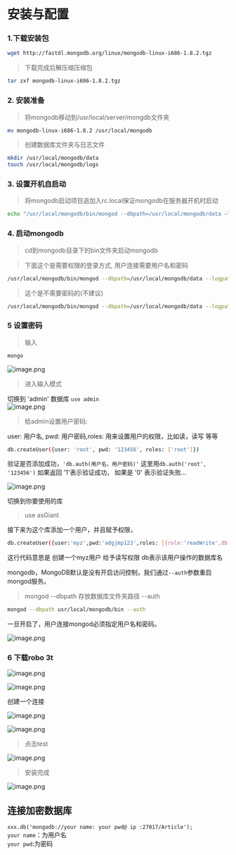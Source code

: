 # 安装与配置

<a name="rLDZF"></a>
### 1.下载安装包

```bash
wget http://fastdl.mongodb.org/linux/mongodb-linux-i686-1.8.2.tgz
```

> 下载完成后解压缩压缩包


```bash
tar zxf mongodb-linux-i686-1.8.2.tgz
```

<a name="VigMG"></a>
### 2. 安装准备
> 将mongodb移动到/usr/local/server/mongdb文件夹


```bash
mv mongodb-linux-i686-1.8.2 /usr/local/mongodb
```

> 创建数据库文件夹与日志文件
> 

```bash
mkdir /usr/local/mongodb/data
touch /usr/local/mongodb/logs
```

<a name="joad8"></a>
### 3. 设置开机自启动
> 将mongodb启动项目追加入rc.local保证mongodb在服务器开机时启动

```bash
echo "/usr/local/mongodb/bin/mongod --dbpath=/usr/local/mongodb/data –logpath=/usr/local/mongodb/logs –logappend  --auth -–port=27017" >> /etc/rc.local
```

<a name="eunbA"></a>
### 4. 启动mongodb
> cd到mongodb目录下的bin文件夹启动mongodb


> 下面这个是需要权限的登录方式, 用户连接需要用户名和密码


```bash
/usr/local/mongodb/bin/mongod --dbpath=/usr/local/mongodb/data --logpath=/usr/local/mongodb/logs --logappend  --auth  --port=27017 --fork
```

> 这个是不需要密码的(不建议)


```bash
/usr/local/mongodb/bin/mongod --dbpath=/usr/local/mongodb/data --logpath=/usr/local/mongodb/logs --logappend  --port=27017 --fork
```

<a name="2iHZv"></a>
### 5 设置密码
> 输入

```bash
mongo
```

![image.png](https://cdn.nlark.com/yuque/0/2019/png/271124/1558111412784-e0fa0e6f-9090-427f-a0b9-09fe8a3567a9.png#align=left&display=inline&height=59&name=image.png&originHeight=118&originWidth=638&size=22004&status=done&width=319)

> 进入输入模式

切换到 'admin' 数据库 `use admin`<br />![image.png](https://cdn.nlark.com/yuque/0/2019/png/271124/1558111457459-c20fe31a-7ef2-415f-88d0-d8ce269f34b3.png#align=left&display=inline&height=69&name=image.png&originHeight=138&originWidth=588&size=21077&status=done&width=294)

> 给admin设置用户密码:

user: 用户名, pwd: 用户密码,roles: 用来设置用户的权限，比如读，读写 等等

```bash
db.createUser({user: 'root', pwd: '123456', roles: ['root']})
```

验证是否添加成功，`'db.auth(用户名，用户密码)'` 这里用`db.auth('root', '123456')` 如果返回 '1'表示验证成功， 如果是 '0' 表示验证失败...

![image.png](https://cdn.nlark.com/yuque/0/2019/png/271124/1558111505597-09839129-131b-48cb-958a-31991ccc308f.png#align=left&display=inline&height=35&name=image.png&originHeight=70&originWidth=518&size=8397&status=done&width=259)

切换到你要使用的库

> use asGiant


接下来为这个库添加一个用户，并且赋予权限，

```bash
db.createUser({user:'myz',pwd:'adgjmp123',roles: [{role:'readWrite',db:'asGiant'}])})
```

这行代码意思是 创建一个myz用户 给予读写权限 db表示该用户操作的数据库名

mongodb，MongoDB默认是没有开启访问控制，我们通过`--auth`参数重启mongod服务。

> mongod --dbpath 存放数据库文件夹路径 --auth


```bash
mongod --dbpath usr/local/mongodb/bin --auth
```

一旦开启了，用户连接mongod必须指定用户名和密码。

![image.png](https://cdn.nlark.com/yuque/0/2019/png/271124/1558111733895-302e35df-4422-4a99-8e0d-a673888824ce.png#align=left&display=inline&height=378&name=image.png&originHeight=756&originWidth=1422&size=272376&status=done&width=711)

<a name="LoT6G"></a>
### 6 下载robo 3t

![image.png](https://cdn.nlark.com/yuque/0/2019/png/271124/1558111776384-626142fe-a6ae-4c93-8bfc-f09fd60ff3d0.png#align=left&display=inline&height=79&name=image.png&originHeight=158&originWidth=1488&size=22566&status=done&width=744)


![image.png](https://cdn.nlark.com/yuque/0/2019/png/271124/1558111823432-c99dc6e6-270f-49f3-8ef1-b501e39fc33b.png#align=left&display=inline&height=66&name=image.png&originHeight=132&originWidth=1026&size=23704&status=done&width=513)

创建一个连接

![image.png](https://cdn.nlark.com/yuque/0/2019/png/271124/1558111889974-b7860918-3830-4fed-b853-323e6df926fa.png#align=left&display=inline&height=447&name=image.png&originHeight=894&originWidth=1100&size=102242&status=done&width=550)

![image.png](https://cdn.nlark.com/yuque/0/2019/png/271124/1558111935730-d21176ff-a5c1-41c0-8a87-ef3f3cf7b4c4.png#align=left&display=inline&height=451&name=image.png&originHeight=902&originWidth=1090&size=117520&status=done&width=545)

> 点击test

![image.png](https://cdn.nlark.com/yuque/0/2019/png/271124/1558111963540-8040ab62-243e-436c-a37d-48ac84a667c9.png#align=left&display=inline&height=196&name=image.png&originHeight=392&originWidth=736&size=36463&status=done&width=368)

> 安装完成


![image.png](https://cdn.nlark.com/yuque/0/2019/png/271124/1558111987942-c4daba07-9070-4a96-8e1f-31c154415841.png#align=left&display=inline&height=103&name=image.png&originHeight=206&originWidth=538&size=20486&status=done&width=269)

<a name="articleHeader3"></a>
## 连接加密数据库
`xxx.db('mongodb://your name: your pwd@ ip :27017/Article');`<br />`your name`：为用户名<br />`your pwd`:为密码

